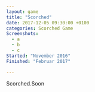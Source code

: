 ```yaml
---
layout: game
title: "Scorched"
date: 2017-12-05 09:30:00 +0100
categories: Scorched Game
Screenshots:
  - a
  - b
  - c
Started: "November 2016"
Finished: "Februar 2017"

---
```


Scorched.Soon
